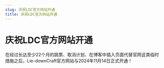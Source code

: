 ```yaml
---
slug: 庆祝LDC官方网站开通
title: 庆祝LDC官方网站开通
---
```


# 庆祝LDC官方网站开通

<!-- truncate -->

在经过长达至少22个月的跳票、取消计划、在博客中插入页面代替官网这类临时措施之后，Lie-downCraft官方网站与2024年11月14日正式开通！
